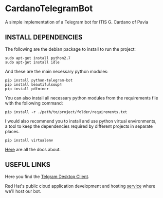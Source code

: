 # CardanoTelegramBot

A simple implementation of a Telegram bot for ITIS G. Cardano of Pavia

## INSTALL DEPENDENCIES

The following are the debian package to install to run the project:
```
sudo apt-get install python2.7
sudo apt-get install idle
```

And these are the main necessary python modules:
```
pip install python-telegram-bot
pip install beautifulsoup4
pip install pdfminer
```

You can also install all necessary python modules from the requirements file with the following command:
```
pip install -r ./path/to/project/folder/requirements.txt
```

I would also recommend you to install and use python virtual environments, a tool to keep the dependencies required by different projects in separate places.
```
pip install virtualenv
```

[Here](http://docs.python-guide.org/en/latest/dev/virtualenvs/) are all the docs about.

## USEFUL LINKS

Here you find the [Telgram Desktop Client](https://desktop.telegram.org/).

Red Hat's public cloud application development and hosting [service](https://www.openshift.com/) where we'll host our bot.

